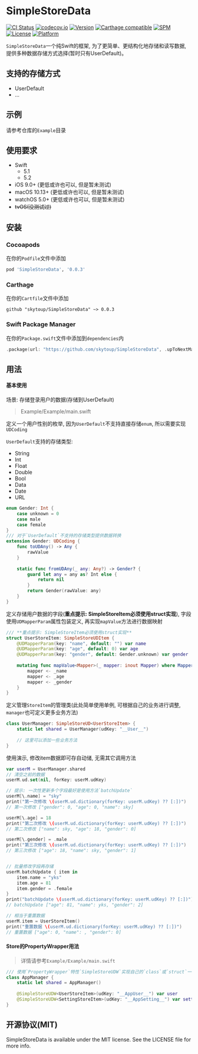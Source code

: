 # SimpleStoreData

[![CI Status](https://img.shields.io/travis/l/SimpleStoreData.svg?style=flat)](https://travis-ci.org/skytoup/SimpleStoreData)
[![codecov.io](https://codecov.io/github/skytoup/SimpleStoreData/coverage.svg?branch=master)](https://codecov.io/github/skytoup/SimpleStoreData?branch=master)
[![Version](https://img.shields.io/cocoapods/v/SimpleStoreData.svg?style=flat)](https://cocoapods.org/pods/SimpleStoreData)
[![Carthage compatible](https://img.shields.io/badge/Carthage-compatible-4BC51D.svg?style=flat)](https://github.com/Carthage/Carthage)
[![SPM](https://img.shields.io/badge/SPM-supported-DE5C43.svg?style=flat)](https://swift.org/package-manager/)
[![License](https://img.shields.io/cocoapods/l/SimpleStoreData.svg?style=flat)](https://cocoapods.org/pods/SimpleStoreData)
[![Platform](https://img.shields.io/cocoapods/p/SimpleStoreData.svg?style=flat)](https://cocoapods.org/pods/SimpleStoreData)

`SimpleStoreData`一个纯Swift的框架, 为了更简单、更结构化地存储和读写数据, 提供多种数据存储方式选择(暂时只有UserDefault)。

## 支持的存储方式
- UserDefault
- ...

## 示例

请参考仓库的`Example`目录

## 使用要求
- Swift
	- 5.1
	- 5.2
- iOS 9.0+ (更低或许也可以, 但是暂未测试)
- macOS 10.13+ (更低或许也可以, 但是暂未测试)
- watchOS 5.0+ (更低或许也可以, 但是暂未测试)
- ~~tvOS(没测试过)~~

## 安装

### Cocoapods
在你的`Podfile`文件中添加

```ruby
pod 'SimpleStoreData', '0.0.3'
```

### Carthage
在你的`Cartfile`文件中添加

```
github "skytoup/SimpleStoreData" ~> 0.0.3
```

### Swift Package Manager
在你的`Package.swift`文件中添加到`dependencies`内

```swift
.package(url: "https://github.com/skytoup/SimpleStoreData", .upToNextMajor(from: "0.0.3"))
```


## 用法

#### 基本使用
场景: 存储登录用户的数据(存储到UserDefault)
> Example/Example/main.swift

定义一个用户性别的枚举, 因为`UserDefault`不支持直接存储`enum`, 所以需要实现`UDCoding`

`UserDefault`支持的存储类型:

 - String
 - Int
 - Float
 - Double
 - Bool
 - Data
 - Date
 - URL

```Swift
enum Gender: Int {
    case unknown = 0
    case male
    case female
}
/// 对于`UserDefault`不支持的存储类型提供数据转换
extension Gender: UDCoding {
    func toUDAny() -> Any {
        rawValue
    }
    
    static func fromUDAny(_ any: Any?) -> Gender? {
        guard let any = any as? Int else {
            return nil
        }
        return Gender(rawValue: any)
    }
}
```

定义存储用户数据的字段(**重点提示: SimpleStoreItem必须使用struct实现**), 字段使用`UDMapperParam`属性包装定义, 再实现`mapValue`方法进行数据映射

```Swift
/// **重点提示: SimpleStoreItem必须使用struct实现**
struct UserStoreItem: SimpleStoreUDItem {
    @UDMapperParam(key: "name", default: "") var name
    @UDMapperParam(key: "age", default: 0) var age
    @UDMapperParam(key: "gender", default: Gender.unknown) var gender
    
    mutating func mapValue<Mapper>(_ mapper: inout Mapper) where Mapper : DictMapper, UserStoreItem.Key == Mapper.Key, UserStoreItem.Value == Mapper.Value {
        mapper <- _name
        mapper <- _age
        mapper <- _gender
    }
}
```

定义管理`StoreItem`的管理类(此处简单使用单例, 可根据自己的业务进行调整, `manager`也可定义更多业务方法)

```Swift
class UserManager: SimpleStoreUD<UserStoreItem> {
    static let shared = UserManager(udKey: "__User__")
    
    // 这里可以添加一些业务方法
}
```

使用演示, 修改item数据即可存自动储, 无需其它调用方法

```Swift
var userM = UserManager.shared
// 清空之前的数据
userM.ud.set(nil, forKey: userM.udKey)

// 提示: 一次性更新多个字段最好是使用方法`batchUpdate`
userM[\.name] = "sky"
print("第一次修改 \(userM.ud.dictionary(forKey: userM.udKey) ?? [:])")
// 第一次修改 ["gender": 0, "age": 0, "name": sky]

userM[\.age] = 18
print("第二次修改 \(userM.ud.dictionary(forKey: userM.udKey) ?? [:])")
// 第二次修改 ["name": sky, "age": 18, "gender": 0]

userM[\.gender] = .male
print("第三次修改 \(userM.ud.dictionary(forKey: userM.udKey) ?? [:])")
// 第三次修改 ["age": 18, "name": sky, "gender": 1]


// 批量修改字段再存储
userM.batchUpdate { item in
    item.name = "yks"
    item.age = 81
    item.gender = .female
}
print("batchUpdate \(userM.ud.dictionary(forKey: userM.udKey) ?? [:])")
// batchUpdate ["age": 81, "name": yks, "gender": 2]

// 相当于重置数据
userM.item = UserStoreItem()
print("重置数据 \(userM.ud.dictionary(forKey: userM.udKey) ?? [:])")
// 重置数据 ["age": 0, "name": , "gender": 0]
```

#### Store的PropertyWrapper用法
> 详情请参考`Example/Example/main.swift`

```Swift
/// 使用`PropertyWrapper`特性`SimpleStoreUDW`实现自己的`class`或`struct`一次性包含多个`StoreItem`
class AppManager {
    static let shared = AppManager()
    
    @SimpleStoreUDW<UserStoreItem>(udKey: "__AppUser__") var user
    @SimpleStoreUDW<SettingStoreItem>(udKey: "__AppSetting__") var setting
}
```

## 开源协议(MIT)

SimpleStoreData is available under the MIT license. See the LICENSE file for more info.
